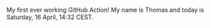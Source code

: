 My first ever working GitHub Action!
My name is Thomas and today is Saturday, 16 April, 14:32 CEST. 
